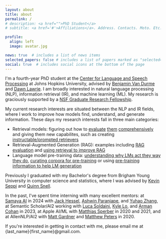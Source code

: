 ```yaml
---
layout: about
title: about
permalink: /
# description: <a href="">PhD Student</a>
# subtitle: <a href='#'>Affiliations</a>. Address. Contacts. Moto. Etc.

profile:
  align: left
  image: avatar.jpg

news: true  # includes a list of news items
selected_papers: false # includes a list of papers marked as "selected={true}"
social: true  # includes social icons at the bottom of the page
---
```


I'm a fourth-year PhD student at the [Center for Language and Speech Processing](https://www.clsp.jhu.edu) at Johns Hopkins University, advised by [Benjamin Van Durme](https://www.cs.jhu.edu/~vandurme/) and [Dawn Lawrie](https://hltcoe.jhu.edu/researcher/dawn-lawrie/). I am broadly interested in natural language processing (NLP), information retrieval (IR), and machine learning (ML). My research is graciously supported by a [NSF Graduate Research Fellowship](https://www.nsfgrfp.org/).

My current research interests are situated between the NLP and IR fields, where I work to improve how models find, understand, and generate information. These days my research interests fall in three main categories:

- Retrieval models: figuring out how to [evaluate](https://arxiv.org/abs/2403.15246) [them](https://arxiv.org/abs/2305.07614) [comprehensively](https://arxiv.org/abs/2406.17186) and giving them new capabilites, such as creating [instructable/prompted retrievers](todo)
- Retrieval-Augmented Generation (RAG): examples including [RAG evaluation](https://arxiv.org/abs/2405.00982) and [using retrieval to improve RAG](https://arxiv.org/abs/2212.10002)
- Language model pre-training data: [understanding why LMs act they way they do](https://arxiv.org/abs/2403.12958), [curating corpora for pre-training](https://arxiv.org/abs/2307.07049) or using [pre-training information to help LM generation](https://arxiv.org/abs/2305.13252)

Previously I graduated with my Bachelor's degree from Brigham Young University in computer science and statistics, where I was advised by [Kevin Seppi](https://cs.byu.edu/faculty/faculty-directory/kevin-seppi/) and [Quinn Snell](https://cs.byu.edu/faculty/faculty-directory/quinn-snell/).

In the past, I've spent time interning with many excellent mentors: at [Samaya AI](https://samaya.ai/) in 2024 with [Jack Hessel](https://jmhessel.com/), [Ashwin Paranjape](https://ashwinparanjape.github.io/), and [Yuhao Zhang](https://yuhao.im/), at Semantic Scholar/AI2 working with [Luca Soldaini](https://soldaini.net/), [Kyle Lo](https://kyleclo.github.io/), and [Arman Cohan](https://armancohan.com/) in 2023, at Apple AI/ML with [Matthias Sperber](http://msperber.com/) in 2020 and 2021, and at AllenNLP/AI2 with [Matt Gardner](https://matt-gardner.github.io/) and [Matthew Peters](https://scholar.google.com/citations?user=K5nCPZwAAAAJ&hl=en) in 2020.

If you're interested in getting in contact with me, please email me at {last_name}{first_name}@gmail.com.
